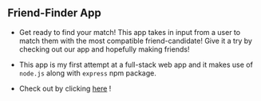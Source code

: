 ## Friend-Finder App

* Get ready to find your match! This app takes in input from a user to match them with the most compatible friend-candidate! Give it a try by checking out our app and hopefully making friends!

* This app is my first attempt at a full-stack web app and it makes use of `node.js` along with `express` npm package.

* Check out by clicking [here](https://dry-stream-45490.herokuapp.com/) !
